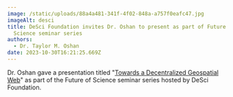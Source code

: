 ```yaml
---
image: /static/uploads/88a4a481-341f-4f02-848a-a757f0eafc47.jpg
imageAlt: desci
title: DeSci Foundation invites Dr. Oshan to present as part of Future of
  Science seminar series
authors:
  - Dr. Taylor M. Oshan
date: 2023-10-30T16:21:25.669Z
---
```

Dr. Oshan gave a presentation titled "[Towards a Decentralized Geospatial Web](https://www.descifoundation.org/future-of-science-contents/towards-a-decentralized-geospatial-web)" as part of the Future of Science seminar series hosted by DeSci Foundation.